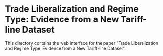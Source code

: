 # Trade Liberalization and Regime Type: Evidence from a New Tariff-line Dataset  

This directory contains the web interface 
for the paper "Trade Liberalization and Regime Type: Evidence
from a New Tariff-line Dataset".

